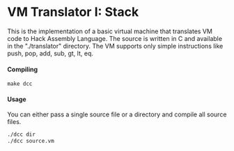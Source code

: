 # VM Translator I: Stack
This is the implementation of a basic virtual machine that translates VM code to Hack Assembly Language. The source is written in C and available in the "./translator" directory. The VM supports only simple instructions like push, pop, add, sub, gt, lt, eq. 

#### Compiling 
```
make dcc
```

#### Usage
You can either pass a single source file or a directory and compile all source files.
```Bash
./dcc dir
./dcc source.vm 
```

